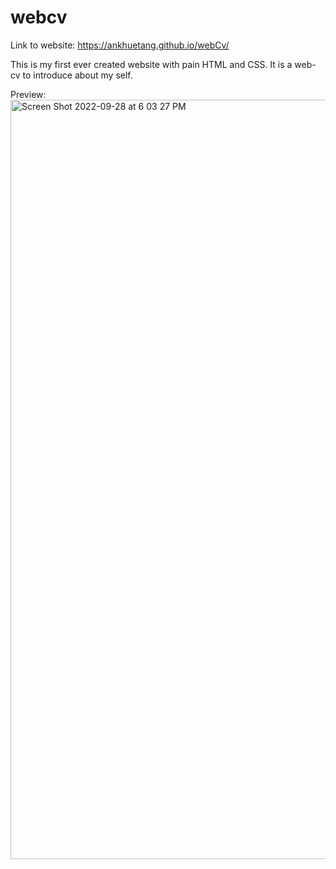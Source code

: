 # webcv
Link to website: https://ankhuetang.github.io/webCv/

This is my first ever created website with pain HTML and CSS. It is a web-cv to introduce about my self. 

Preview: <img width="1215" alt="Screen Shot 2022-09-28 at 6 03 27 PM" src="https://user-images.githubusercontent.com/109850604/192897333-accc392a-fc3c-46af-84fe-09de50a99701.png">
